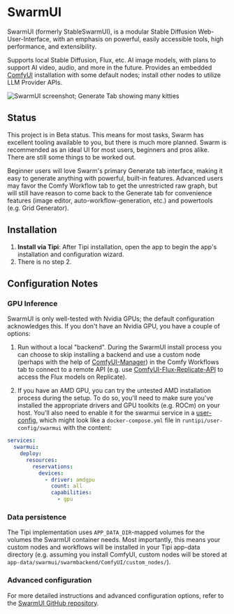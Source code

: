 # SwarmUI


SwarmUI (formerly StableSwarmUI), is a modular Stable Diffusion Web-User-Interface, with an emphasis on powerful, easily accessible tools, high performance, and extensibility.

Supports local Stable Diffusion, Flux, etc. AI image models, with plans to support AI video, audio, and more in the future. Provides an embedded [ComfyUI](https://github.com/comfyanonymous/ComfyUI) installation with some default nodes; install other nodes to utilize LLM Provider APIs.

![SwarmUI screenshot; Generate Tab showing many kitties](https://raw.githubusercontent.com/mcmonkeyprojects/SwarmUI/master/.github/images/swarmui.jpg)

## Status

This project is in Beta status. This means for most tasks, Swarm has excellent tooling available to you, but there is much more planned. Swarm is recommended as an ideal UI for most users, beginners and pros alike. There are still some things to be worked out.

Beginner users will love Swarm's primary Generate tab interface, making it easy to generate anything with powerful, built-in features. Advanced users may favor the Comfy Workflow tab to get the unrestricted raw graph, but will still have reason to come back to the Generate tab for convenience features (image editor, auto-workflow-generation, etc.) and powertools (e.g. Grid Generator).

## Installation

1. **Install via Tipi**: After Tipi installation, open the app to begin the app's installation and configuration wizard.
2. There is no step 2.

## Configuration Notes

### GPU Inference

SwarmUI is only well-tested with Nvidia GPUs; the default configuration acknowledges this. If you don't have an Nvidia GPU, you have a couple of options:

1. Run without a local "backend". During the SwarmUI install process you can choose to skip installing a backend and use a custom node (perhaps with the help of [ComfyUI-Manager](https://github.com/ltdrdata/ComfyUI-Manager)) in the Comfy Workflows tab to connect to a remote API (e.g. use [ComfyUI-Flux-Replicate-API](https://github.com/smlbiobot/ComfyUI-Flux-Replicate-API) to access the Flux models on Replicate).

2. If you have an AMD GPU, you can try the untested AMD installation process during the setup. To do so, you'll need to make sure you've installed the appropriate drivers and GPU toolkits (e.g. ROCm) on your host. You'll also need to enable it for the swarmui service in a [user-config](https://runtipi.io/docs/guides/customize-app-config), which might look like a `docker-compose.yml` file in `runtipi/user-config/swarmui` with the content:


```yaml
services:
  swarmui:
    deploy:
      resources:
        reservations:
          devices:
            - driver: amdgpu
              count: all
              capabilities:
                - gpu
```

### Data persistence

The Tipi implementation uses `APP_DATA_DIR`-mapped volumes for the volumes the SwarmUI container needs. Most importantly, this means your custom nodes and workflows will be installed in your Tipi app-data directory (e.g. assuming you install ComfyUI, custom nodes will be stored at `app-data/swarmui/swarmbackend/ComfyUI/custom_nodes/`).

### Advanced configuration

For more detailed instructions and advanced configuration options, refer to the [SwarmUI GitHub repository](https://github.com/mcmonkeyprojects/SwarmUI).
